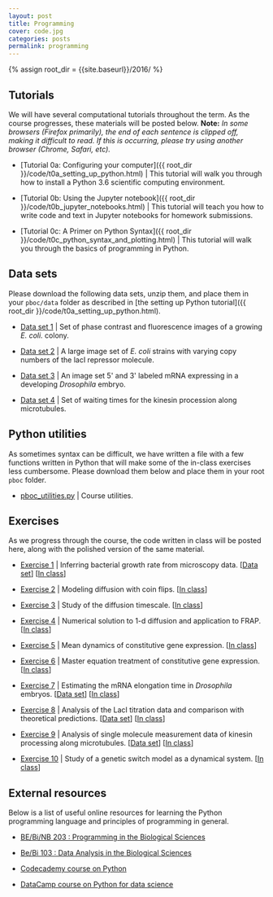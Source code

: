 ```yaml
---
layout: post
title: Programming
cover: code.jpg
categories: posts
permalink: programming
---
```

{% assign root_dir = {{site.baseurl}}/2016/ %}

## Tutorials
We will have several computational tutorials throughout the term. As the course
progresses, these materials will be posted below. **Note:** *In some browsers (Firefox primarily), the end of each sentence is clipped off, making it difficult to read. If this is occurring, please try using another browser (Chrome, Safari, etc).*

* [Tutorial 0a: Configuring your computer]({{ root_dir }}/code/t0a_setting_up_python.html) \| This tutorial will walk you through how to install a Python 3.6 scientific computing environment.

* [Tutorial 0b: Using the Jupyter notebook]({{ root_dir }}/code/t0b_jupyter_notebooks.html) \| This tutorial will teach you how to write code and text in Jupyter notebooks for homework submissions.

* [Tutorial 0c: A Primer on Python Syntax]({{ root_dir }}/code/t0c_python_syntax_and_plotting.html) \| This tutorial will walk you through the basics of programming in Python.

## Data sets
Please download the following data sets, unzip them, and place them in your `pboc/data` folder as described in [the setting up Python tutorial]({{ root_dir }}/code/t0a_setting_up_python.html).

* [Data set 1](http://rpdata.caltech.edu/courses/course_data/ecoli_growth.zip) \| Set of phase contrast and fluorescence images of a growing *E. coli.* colony.

* [Data set 2](http://rpdata.caltech.edu/courses/course_data/lacI_titration.zip) \| A large image set of *E. coli* strains with varying copy numbers of the lacI repressor molecule.

* [Data set 3](http://rpdata.caltech.edu/courses/course_data/ms2_elongation.zip) \| An image set 5' and 3' labeled mRNA expressing in a developing *Drosophila* embryo.

* [Data set 4](http://rpdata.caltech.edu/courses/course_data/yildiz_step_times.csv) \| Set of waiting times for the kinesin procession along microtubules.

## Python utilities
As sometimes syntax can be difficult, we have written a file with a few functions written in Python that will make some of the in-class exercises less cumbersome. Please download them below and place them in your root `pboc` folder.

* [pboc_utilities.py]({{root_dir}}/code/pboc_utilities.py) \| Course utilities.


## Exercises
As we progress through the course, the code written in class will be posted here, along with the polished version of the same material.

* [Exercise 1]({{root_dir}}/code/bacterial_growth.html) \| Inferring bacterial growth rate from microscopy data. \[[Data set](http://rpdata.caltech.edu/courses/course_data/ecoli_growth.zip)\] \[[In class]({{root_dir}}/code/bacterial_growth_in_class.html)\]

* [Exercise 2]({{root_dir}}/code/diffusion_via_coin_flips.html) \| Modeling diffusion with coin flips. \[[In class]({{root_dir}}/code/diffusion_via_coin_flips_in_class.html)\]

* [Exercise 3]({{root_dir}}/code/diffusion_timescale.html) \| Study of the diffusion timescale. \[[In class]({{root_dir}}/code/diffusion_timescale_in_class.html)\]

* [Exercise 4]({{root_dir}}/code/diffusion_1d_and_FRAP.html) \| Numerical solution to 1-d diffusion and application to FRAP. \[[In class]({{root_dir}}/code/diffusion_1d_and_FRAP_in_class.html)\]

* [Exercise 5]({{root_dir}}/code/constitutive_expression.html) \| Mean dynamics of constitutive gene expression. \[[In class]({{root_dir}}/code/constitutive_expression_in_class.html)\]

* [Exercise 6]({{root_dir}}/code/gene_expression_master_equation_approach.html) \| Master equation treatment of constitutive gene expression. \[[In class]({{root_dir}}/code/gene_expression_master_equation_approach_in_class.html)\]

* [Exercise 7]({{root_dir}}/code/fly_elongation_rate.html) \| Estimating the mRNA elongation time in *Drosophila* embryos. \[[Data set](http://rpdata.caltech.edu/courses/course_data/ms2_elongation.zip)\] \[[In class]({{root_dir}}/code/fly_elongation_rate_in_class.html)\]

* [Exercise 8]({{root_dir}}/code/laci_titration.html) \| Analysis of the LacI titration data and comparison with theoretical predictions. \[[Data set](http://rpdata.caltech.edu/courses/course_data/lacI_titration.zip)\] \[[In class]({{root_dir}}/code/laci_titration_in_class.html)\]

* [Exercise 9]({{root_dir}}/code/kinesin_walking.html) \| Analysis of single molecule measurement data of kinesin processing along microtubules. \[[Data set](http://rpdata.caltech.edu/courses/course_data/yildiz_step_times.csv)\] \[[In class]({{root_dir}}/code/kinesin_walking_in_class.html)\]

* [Exercise 10]({{root_dir}}/code/phase_portrait.html) \| Study of a genetic switch model as a dynamical system. \[[In class]({{root_dir}}/code/phase_portrait_in_class.html)\]






## External resources
Below is a list of useful online resources for learning the Python programming language and principles of programming in general.

* [BE/Bi/NB 203 : Programming in the Biological Sciences](http://justinbois.github.io/bootcamp/2017/)

* [Be/Bi 103 : Data Analysis in the Biological Sciences](http://www.bebi103.caltech.edu)

* [Codecademy course on Python](https://www.codecademy.com/learn/python)

* [DataCamp course on Python for data science](https://www.datacamp.com/courses/intro-to-python-for-data-science)
